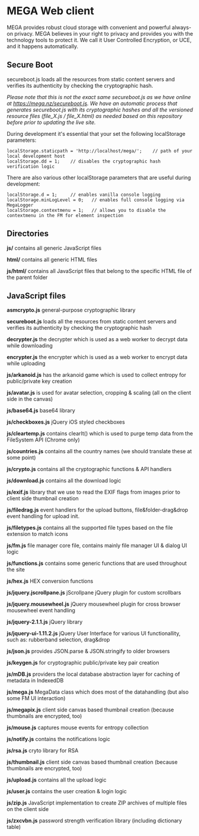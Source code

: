 ﻿MEGA Web client
=====

MEGA provides robust cloud storage with convenient and powerful always-on privacy. MEGA believes in your right to privacy and provides you with the technology tools to protect it. We call it User Controlled Encryption, or UCE, and it happens automatically.

Secure Boot
-----

secureboot.js loads all the resources from static content servers and verifies its authenticity by checking the cryptographic hash.

*Please note that this is not the exact same secureboot.js as we have online at https://mega.nz/secureboot.js. We have an automatic process that generates secureboot.js with its cryptographic hashes and all the versioned resource files (file_X.js / file_X.html) as needed based on this repository before prior to updating the live site.*

During development it's essential that your set the following localStorage parameters:
```
localStorage.staticpath = 'http://localhost/mega/';    // path of your local development host
localStorage.dd = 1;	// disables the cryptographic hash verification logic
```
There are also various other localStorage parameters that are useful during development:
```
localStorage.d = 1;		// enables vanilla console logging
localStorage.minLogLevel = 0;	// enables full console logging via MegaLogger
localStorage.contextmenu = 1;	// allows you to disable the contextmenu in the FM for element inspection
```

Directories
-----

**js/** contains all generic JavaScript files

**html/** contains all generic HTML files

**js/html/** contains all JavaScript files that belong to the specific HTML file of the parent folder


JavaScript files
-----

**asmcrypto.js** general-purpose cryptographic library

**secureboot.js** loads all the resources from static content servers and verifies its authenticity by checking the cryptographic hash

**decrypter.js** the decrypter which is used as a web worker to decrypt data while downloading

**encrypter.js** the encrypter which is used as a web worker to encrypt data while uploading

**js/arkanoid.js** has the arkanoid game which is used to collect entropy for public/private key creation

**js/avatar.js** is used for avatar selection, cropping & scaling (all on the client side in the canvas)

**js/base64.js** base64 library

**js/checkboxes.js** jQuery iOS styled checkboxes

**js/cleartemp.js** contains clearIt() which is used to purge temp data from the FileSystem API (Chrome only)

**js/countries.js** contains all the country names (we should translate these at some point)

**js/crypto.js** contains all the cryptographic functions & API handlers

**js/download.js** contains all the download logic

**js/exif.js** library that we use to read the EXIF flags from images prior to client side thumbnail creation

**js/filedrag.js** event handlers for the upload buttons, file&folder-drag&drop event handling for upload init.

**js/filetypes.js** contains all the supported file types based on the file extension to match icons

**js/fm.js** file manager core file, contains mainly file manager UI & dialog UI logic

**js/functions.js** contains some generic functions that are used throughout the site

**js/hex.js** HEX conversion functions

**js/jquery.jscrollpane.js** jScrollpane jQuery plugin for custom scrollbars

**js/jquery.mousewheel.js** jQuery mousewheel plugin for cross browser mousewheel event handling

**js/jquery-2.1.1.js** jQuery library

**js/jquery-ui-1.11.2.js** jQuery User Interface for various UI functionallity, such as: rubberband selection, drag&drop

**js/json.js** provides JSON.parse & JSON.stringify to older browsers

**js/keygen.js** for cryptographic public/private key pair creation

**js/mDB.js** providers the local database abstraction layer for caching of metadata in IndexedDB

**js/mega.js** MegaData class which does most of the datahandling (but also some FM UI interaction)

**js/megapix.js** client side canvas based thumbnail creation (because thumbnails are encrypted, too)

**js/mouse.js** captures mouse events for entropy collection

**js/notify.js** contains the notifications logic

**js/rsa.js** cryto library for RSA

**js/thumbnail.js** client side canvas based thumbnail creation (because thumbnails are encrypted, too)

**js/upload.js** contains all the upload logic

**js/user.js** contains the user creation & login logic

**js/zip.js** JavaScript implementation to create ZIP archives of multiple files on the client side

**js/zxcvbn.js** password strength verification library (including dictionary table)

